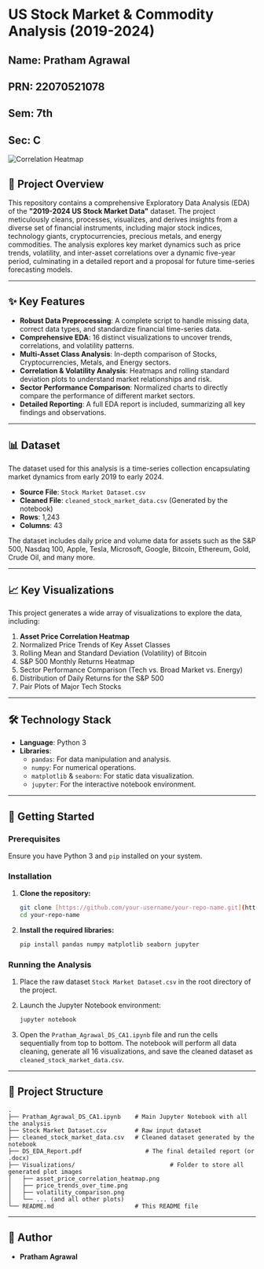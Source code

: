 # US Stock Market & Commodity Analysis (2019-2024)

## Name: Pratham Agrawal
## PRN: 22070521078
## Sem: 7th
## Sec: C

![Correlation Heatmap](asset_price_correlation_heatmap.png)

## 📖 Project Overview

This repository contains a comprehensive Exploratory Data Analysis (EDA) of the **"2019-2024 US Stock Market Data"** dataset. The project meticulously cleans, processes, visualizes, and derives insights from a diverse set of financial instruments, including major stock indices, technology giants, cryptocurrencies, precious metals, and energy commodities. The analysis explores key market dynamics such as price trends, volatility, and inter-asset correlations over a dynamic five-year period, culminating in a detailed report and a proposal for future time-series forecasting models.

---

## ✨ Key Features

- **Robust Data Preprocessing**: A complete script to handle missing data, correct data types, and standardize financial time-series data.
- **Comprehensive EDA**: 16 distinct visualizations to uncover trends, correlations, and volatility patterns.
- **Multi-Asset Class Analysis**: In-depth comparison of Stocks, Cryptocurrencies, Metals, and Energy sectors.
- **Correlation & Volatility Analysis**: Heatmaps and rolling standard deviation plots to understand market relationships and risk.
- **Sector Performance Comparison**: Normalized charts to directly compare the performance of different market sectors.
- **Detailed Reporting**: A full EDA report is included, summarizing all key findings and observations.

---

## 📊 Dataset

The dataset used for this analysis is a time-series collection encapsulating market dynamics from early 2019 to early 2024.

- **Source File**: `Stock Market Dataset.csv`
- **Cleaned File**: `cleaned_stock_market_data.csv` (Generated by the notebook)
- **Rows**: 1,243
- **Columns**: 43

The dataset includes daily price and volume data for assets such as the S&P 500, Nasdaq 100, Apple, Tesla, Microsoft, Google, Bitcoin, Ethereum, Gold, Crude Oil, and many more.

---

## 📈 Key Visualizations

This project generates a wide array of visualizations to explore the data, including:

1.  **Asset Price Correlation Heatmap**
2.  Normalized Price Trends of Key Asset Classes
3.  Rolling Mean and Standard Deviation (Volatility) of Bitcoin
4.  S&P 500 Monthly Returns Heatmap
5.  Sector Performance Comparison (Tech vs. Broad Market vs. Energy)
6.  Distribution of Daily Returns for the S&P 500
7.  Pair Plots of Major Tech Stocks

---

## 🛠️ Technology Stack

- **Language**: Python 3
- **Libraries**:
    - `pandas`: For data manipulation and analysis.
    - `numpy`: For numerical operations.
    - `matplotlib` & `seaborn`: For static data visualization.
    - `jupyter`: For the interactive notebook environment.

---

## 🚀 Getting Started

### Prerequisites

Ensure you have Python 3 and `pip` installed on your system.

### Installation

1.  **Clone the repository:**
    ```sh
    git clone [https://github.com/your-username/your-repo-name.git](https://github.com/your-username/your-repo-name.git)
    cd your-repo-name
    ```

2.  **Install the required libraries:**
    ```sh
    pip install pandas numpy matplotlib seaborn jupyter
    ```

### Running the Analysis

1.  Place the raw dataset `Stock Market Dataset.csv` in the root directory of the project.

2.  Launch the Jupyter Notebook environment:
    ```sh
    jupyter notebook
    ```

3.  Open the `Pratham_Agrawal_DS_CA1.ipynb` file and run the cells sequentially from top to bottom. The notebook will perform all data cleaning, generate all 16 visualizations, and save the cleaned dataset as `cleaned_stock_market_data.csv`.

---

## 📁 Project Structure

```
.
├── Pratham_Agrawal_DS_CA1.ipynb    # Main Jupyter Notebook with all the analysis
├── Stock Market Dataset.csv        # Raw input dataset
├── cleaned_stock_market_data.csv   # Cleaned dataset generated by the notebook
├── DS_EDA_Report.pdf                  # The final detailed report (or .docx)
├── Visualizations/                           # Folder to store all generated plot images
│   ├── asset_price_correlation_heatmap.png
│   ├── price_trends_over_time.png
│   ├── volatility_comparison.png
│   └── ... (and all other plots)
└── README.md                       # This README file
```

---

## 📄 Author

- **Pratham Agrawal**
